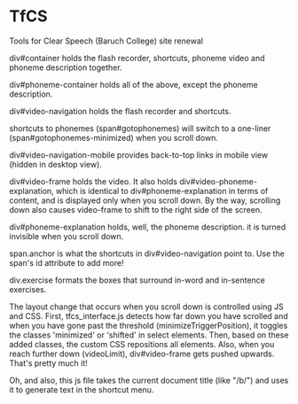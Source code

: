 # TfCS
Tools for Clear Speech (Baruch College) site renewal


div#container holds the flash recorder, shortcuts, phoneme video and phoneme description together.

div#phoneme-container holds all of the above, except the phoneme description.

div#video-navigation holds the flash recorder and shortcuts.

shortcuts to phonemes (span#gotophonemes) will switch to a one-liner (span#gotophonemes-minimized) when you scroll down.

div#video-navigation-mobile provides back-to-top links in mobile view (hidden in desktop view).

div#video-frame holds the video. It also holds div#video-phoneme-explanation, which is identical to div#phoneme-explanation in terms of content, and is displayed only when you scroll down. By the way, scrolling down also causes video-frame to shift to the right side of the screen.

div#phoneme-explanation holds, well, the phoneme description. it is turned invisible when you scroll down.

span.anchor is what the shortcuts in div#video-navigation point to. Use the span's id attribute to add more!

div.exercise formats the boxes that surround in-word and in-sentence exercises.

The layout change that occurs when you scroll down is controlled using JS and CSS. First, tfcs_interface.js detects how far down you have scrolled and when you have gone past the threshold (minimizeTriggerPosition), it toggles the classes 'minimized' or 'shifted' in select elements. Then, based on these added classes, the custom CSS repositions all elements. Also, when you reach further down (videoLimit), div#video-frame gets pushed upwards. That's pretty much it!

Oh, and also, this js file takes the current document title (like "/b/") and uses it to generate text in the shortcut menu. 